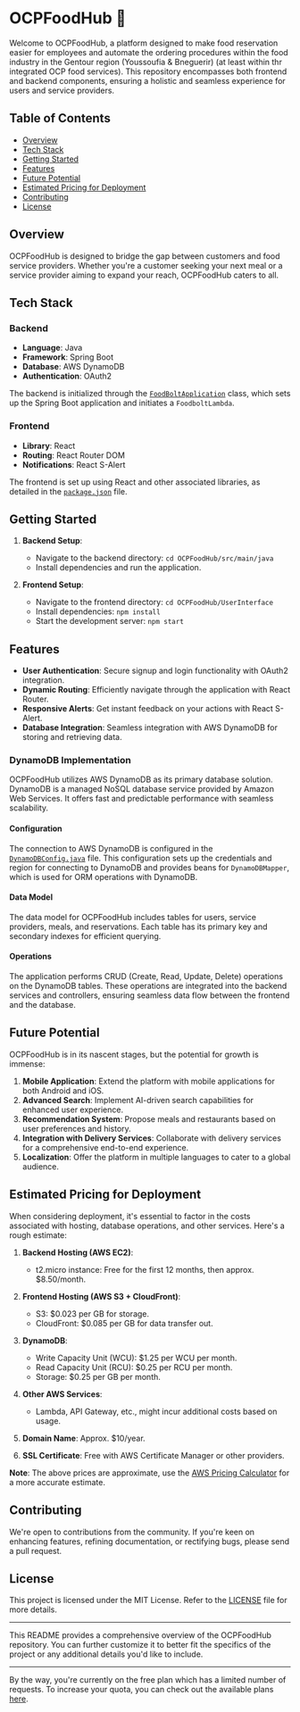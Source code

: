 
# OCPFoodHub 🍔

Welcome to OCPFoodHub, a  platform designed to make food reservation easier for employees and automate the ordering procedures within the food industry in the Gentour region (Youssoufia & Bneguerir) (at least within thr integrated OCP food services). This repository encompasses both frontend and backend components, ensuring a holistic and seamless experience for users and service providers.

## Table of Contents

- [Overview](#overview)
- [Tech Stack](#tech-stack)
- [Getting Started](#getting-started)
- [Features](#features)
- [Future Potential](#future-potential)
- [Estimated Pricing for Deployment](#estimated-pricing-for-deployment)
- [Contributing](#contributing)
- [License](#license)

## Overview

OCPFoodHub is designed to bridge the gap between customers and food service providers. Whether you're a customer seeking your next meal or a service provider aiming to expand your reach, OCPFoodHub caters to all.

## Tech Stack

### Backend

- **Language**: Java
- **Framework**: Spring Boot
- **Database**: AWS DynamoDB
- **Authentication**: OAuth2

The backend is initialized through the [`FoodBoltApplication`](https://github.com/idntbite/OCPFoodHub/blob/main/OCPFoodHub/src/main/java/edu/cloudtech/FoodBolt/FoodBoltApplication.java) class, which sets up the Spring Boot application and initiates a `FoodboltLambda`.

### Frontend

- **Library**: React
- **Routing**: React Router DOM
- **Notifications**: React S-Alert

The frontend is set up using React and other associated libraries, as detailed in the [`package.json`](https://github.com/idntbite/OCPFoodHub/blob/main/OCPFoodHub/UserInterface/package.json) file.

## Getting Started

1. **Backend Setup**:
   - Navigate to the backend directory: `cd OCPFoodHub/src/main/java`
   - Install dependencies and run the application.

2. **Frontend Setup**:
   - Navigate to the frontend directory: `cd OCPFoodHub/UserInterface`
   - Install dependencies: `npm install`
   - Start the development server: `npm start`

## Features

- **User Authentication**: Secure signup and login functionality with OAuth2 integration.
- **Dynamic Routing**: Efficiently navigate through the application with React Router.
- **Responsive Alerts**: Get instant feedback on your actions with React S-Alert.
- **Database Integration**: Seamless integration with AWS DynamoDB for storing and retrieving data.

### DynamoDB Implementation

OCPFoodHub utilizes AWS DynamoDB as its primary database solution. DynamoDB is a managed NoSQL database service provided by Amazon Web Services. It offers fast and predictable performance with seamless scalability.

#### Configuration

The connection to AWS DynamoDB is configured in the [`DynamoDBConfig.java`](https://github.com/idntbite/OCPFoodHub/blob/main/OCPFoodHub/src/main/java/edu/cloudtech/FoodBolt/Config/DynamoDBConfig.java) file. This configuration sets up the credentials and region for connecting to DynamoDB and provides beans for `DynamoDBMapper`, which is used for ORM operations with DynamoDB.

#### Data Model

The data model for OCPFoodHub includes tables for users, service providers, meals, and reservations. Each table has its primary key and secondary indexes for efficient querying.

#### Operations

The application performs CRUD (Create, Read, Update, Delete) operations on the DynamoDB tables. These operations are integrated into the backend services and controllers, ensuring seamless data flow between the frontend and the database.

## Future Potential

OCPFoodHub is in its nascent stages, but the potential for growth is immense:

1. **Mobile Application**: Extend the platform with mobile applications for both Android and iOS.
2. **Advanced Search**: Implement AI-driven search capabilities for enhanced user experience.
3. **Recommendation System**: Propose meals and restaurants based on user preferences and history.
4. **Integration with Delivery Services**: Collaborate with delivery services for a comprehensive end-to-end experience.
5. **Localization**: Offer the platform in multiple languages to cater to a global audience.

## Estimated Pricing for Deployment

When considering deployment, it's essential to factor in the costs associated with hosting, database operations, and other services. Here's a rough estimate:

1. **Backend Hosting (AWS EC2)**:
   - t2.micro instance: Free for the first 12 months, then approx. $8.50/month.

2. **Frontend Hosting (AWS S3 + CloudFront)**:
   - S3: $0.023 per GB for storage.
   - CloudFront: $0.085 per GB for data transfer out.

3. **DynamoDB**:
   - Write Capacity Unit (WCU): $1.25 per WCU per month.
   - Read Capacity Unit (RCU): $0.25 per RCU per month.
   - Storage: $0.25 per GB per month.

4. **Other AWS Services**:
   - Lambda, API Gateway, etc., might incur additional costs based on usage.

5. **Domain Name**: Approx. $10/year.

6. **SSL Certificate**: Free with AWS Certificate Manager or other providers.

**Note**: The above prices are approximate, use the [AWS Pricing Calculator](https://calculator.aws/#/) for a more accurate estimate.

## Contributing

We're open to contributions from the community. If you're keen on enhancing features, refining documentation, or rectifying bugs, please send a pull request.

## License

This project is licensed under the MIT License. Refer to the [LICENSE](LICENSE) file for more details.

---

This README provides a comprehensive overview of the OCPFoodHub repository. You can further customize it to better fit the specifics of the project or any additional details you'd like to include.

---

By the way, you're currently on the free plan which has a limited number of requests. To increase your quota, you can check out the available plans [here](https://c7d59216ee8ec59bda5e51ffc17a994d.auth.portal-pluginlab.ai/pricing).
